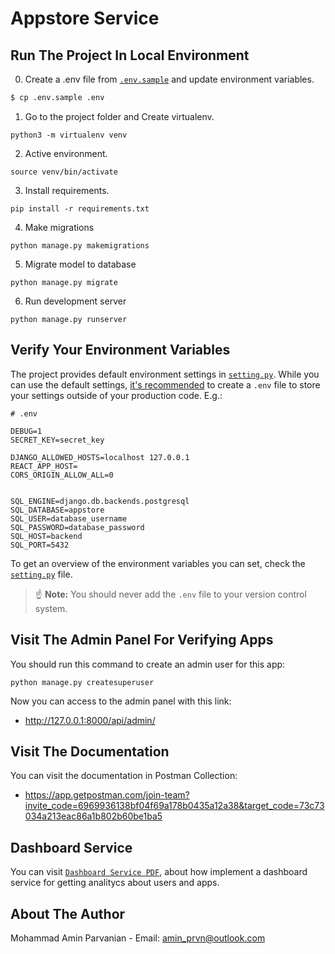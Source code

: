 # Appstore Service

## Run The Project In Local Environment

0. Create a .env file from [`.env.sample`](./.env.sample) and update environment variables.

```sh
$ cp .env.sample .env
```

1. Go to the project folder and Create virtualenv.
```
python3 -m virtualenv venv
```
2. Active environment.
```
source venv/bin/activate 
```
3. Install requirements.
```
pip install -r requirements.txt
```
4. Make migrations
```
python manage.py makemigrations
```
5. Migrate model to database
```
python manage.py migrate  
```
6. Run development server
```
python manage.py runserver 
```

## Verify Your Environment Variables

The project provides default environment settings in [`setting.py`](./Appstore/settings.py).
While you can use the default settings, [it's recommended](https://12factor.net/config) to create a `.env` file to store your settings outside of your production code. E.g.:

```config
# .env

DEBUG=1
SECRET_KEY=secret_key

DJANGO_ALLOWED_HOSTS=localhost 127.0.0.1   
REACT_APP_HOST=
CORS_ORIGIN_ALLOW_ALL=0


SQL_ENGINE=django.db.backends.postgresql
SQL_DATABASE=appstore
SQL_USER=database_username
SQL_PASSWORD=database_password
SQL_HOST=backend
SQL_PORT=5432
```

To get an overview of the environment variables you can set, check the [`setting.py`](./Appstore/settings.py) file.

> ☝️ **Note:** You should never add the `.env` file to your version control system. 

## Visit The Admin Panel For Verifying Apps
You should run this command to create an admin user for this app:
```
python manage.py createsuperuser
```
Now you can access to the admin panel with this link:
- http://127.0.0.1:8000/api/admin/

## Visit The Documentation

You can visit the documentation in Postman Collection:

- https://app.getpostman.com/join-team?invite_code=6969936138bf04f69a178b0435a12a38&target_code=73c73034a213eac86a1b802b60be1ba5

## Dashboard Service

You can visit [`Dashboard Service PDF`](./DashboardService.pdf), about how implement a dashboard service for getting analitycs about users and apps.


## About The Author

Mohammad Amin Parvanian - Email: amin_prvn@outlook.com
